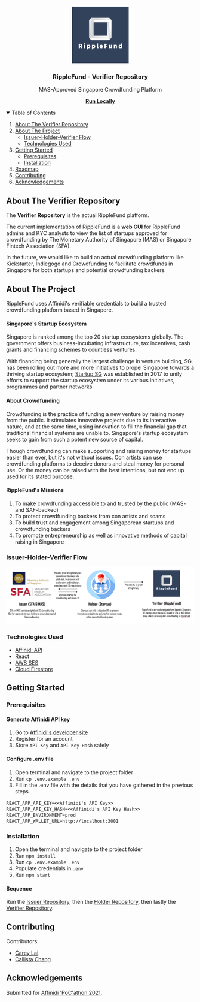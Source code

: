 <p align="center">
  <img src="./src/assets/images/icons/company-name-white.png" alt="logo" width="30%">

  <h3 align="center">RippleFund - Verifier Repository</h3>

  <p align="center">
    MAS-Approved Singapore Crowdfunding Platform
  </p>

  <p align="center">
    <a href="#getting-started"><strong>Run Locally</strong></a>
  </p>
</p>

<details open="open">
  <summary>Table of Contents</summary>
  <ol>
    <li><a href="#about-the-verifier-repostiory">About The Verifier Repository</a></li>
    <li>
      <a href="#about-the-project">About The Project</a>
      <ul>
        <li><a href="#issuer-holder-verifier-flow">Issuer-Holder-Verifier Flow</a></li>
        <li><a href="#technologies-used">Technologies Used</a></li>
      </ul>
    </li>
    <li>
      <a href="#getting-started">Getting Started</a>
      <ul>
        <li><a href="#prerequisites">Prerequisites</a></li>
        <li><a href="#installation">Installation</a></li>
      </ul>
    </li>
    <li><a href="#roadmap">Roadmap</a></li>
    <li><a href="#contributing">Contributing</a></li>
    <li><a href="#acknowledgements">Acknowledgements</a></li>
  </ol>
</details>

## About The Verifier Repository

The **Verifier Repository** is the actual RippleFund platform.

The current implementation of RippleFund is a **web GUI** for RippleFund admins and KYC analysts to view the list of startups approved for crowdfunding by The Monetary Authority of Singapore (MAS) or Singapore Fintech Association (SFA).

In the future, we would like to build an actual crowdfunding platform like Kickstarter, Indiegogo and Crowdfunding to facilitate crowdfunds in Singapore for both startups and potential crowdfunding backers.

## About The Project

RippleFund uses Affinidi's verifiable credentials to build a trusted crowdfunding platform based in Singapore. 

#### Singapore's Startup Ecosystem

Singapore is ranked among the top 20 startup ecosystems globally. The government offers business-incubating infrastructure, tax incentives, cash grants and financing schemes to countless ventures. 

With financing being generally the largest challenge in venture building, SG has been rolling out more and more initiatives to propel Singapore towards a thriving startup ecosystem; [Startup SG](https://www.startupsg.gov.sg/) was established in 2017 to unify efforts to support the startup ecosystem under its various initiatives, programmes and partner networks.

#### About Crowdfunding

Crowdfunding is the practice of funding a new venture by raising money from the public. It stimulates innovative projects due to its interactive nature, and at the same time, using innovation to fill the financial gap that traditional financial systems are unable to. Singapore's startup ecosystem seeks to gain from such a potent new source of capital.

Though crowdfunding can make supporting and raising money for startups easier than ever, but it's not without issues. Con artists can use crowdfunding platforms to deceive donors and steal money for personal use. Or the money can be raised with the best intentions, but not end up used for its stated purpose.

#### RippleFund's Missions

1. To make crowdfunding accessible to and trusted by the public (MAS- and SAF-backed)
2. To protect crowdfunding backers from con artists and scams
3. To build trust and engagement among Singaporean startups and crowdfunding backers
4. To promote entrepreneurship as well as innovative methods of capital raising in Singapore

### Issuer-Holder-Verifier Flow

<img src="./src/assets/images/icons/user-flow.png" alt="User Flow">

### Technologies Used 

- [Affinidi API](apikey.affinidi.com)
- [React](https://reactjs.org/)
- [AWS SES](https://aws.amazon.com/ses/)
- [Cloud Firestore](https://firebase.google.com/docs/firestore)

<!-- GETTING STARTED -->

## Getting Started

### Prerequisites

#### Generate Affinidi API key

1. Go to [Affinidi's developer site](apikey.affinidi.com)
2. Register for an account
3. Store `API Key` and `API Key Hash` safely

#### Configure .env file

1. Open terminal and navigate to the project folder
2. Run `cp .env.example .env`
3. Fill in the .env file with the details that you have gathered in the previous steps

```
REACT_APP_API_KEY=<<Affinidi's API Key>>
REACT_APP_API_KEY_HASH=<<Affinidi's API Key Hash>>
REACT_APP_ENVIRONMENT=prod
REACT_APP_WALLET_URL=http://localhost:3001
```

### Installation

1. Open the terminal and navigate to the project folder
2. Run `npm install`
3. Run `cp .env.example .env`
4. Populate credentials in `.env`
5. Run `npm start`

#### Sequence

Run the [Issuer Repository](https://github.com/SmolLeaps/ripplefund-issuer), then the [Holder Repository](https://github.com/SmolLeaps/ripplefund-holder), then lastly the [Verifier Repository](https://github.com/SmolLeaps/ripplefund-verifier).

## Contributing

Contributors:

- [Carey Lai](https://github.com/careylzh)
- [Callista Chang](https://github.com/callistachang)

## Acknowledgements

Submitted for [Affinidi 'PoC'athon 2021](https://affinidipocathon.devpost.com/).